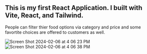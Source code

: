 ## This is my first React Application. I built with Vite, React, and Tailwind.
People can filter thier food options via category and price and some favortite choices are offered to customers as well. 

![Screen Shot 2024-02-06 at 4 06 23 PM](https://github.com/Liao993/react_food_delivery/assets/73458806/c0d7a905-0195-4570-92b2-f0b68ddd17df)
![Screen Shot 2024-02-06 at 4 06 38 PM](https://github.com/Liao993/react_food_delivery/assets/73458806/cc9550ac-4bf3-4894-bd94-766b226f527b)
